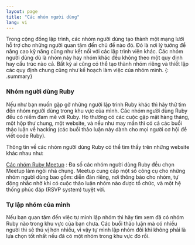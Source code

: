 ```yaml
---
layout: page
title: "Các nhóm người dùng"
lang: vi
---
```


Trong cộng đồng lập trình, các nhóm người dùng tạo thành một mạng lưới hỗ trợ
cho những người quan tâm đến chủ đề nào đó.  Đó là nơi lý tưởng để nâng cao kỹ
năng cũng như kết nối với các lập trình viên khác.  Các nhóm người dùng dù là
nhóm này hay nhóm khác đều không theo một quy định hay cấu trúc nào cả.  Bất
kỳ ai cũng có thể tạo thành nhóm riêng và thiết lập các quy định chung cũng
như kế hoạch làm việc của nhóm mình.
{: .summary}

### Nhóm người dùng Ruby

Nếu như bạn muốn gặp gỡ những người lập trình Ruby khác thì hãy thử  tìm đến
nhóm người dùng trong khu vực của mình.  Các nhóm người dùng Ruby đều có niềm
đam mê với Ruby.  Họ thường có các cuộc gặp mặt hàng tháng, một hộp thư chung,
một website, và nếu như may mắn thì có cả các buổi thảo luận về hacking (các
buổi thảo luận này dành cho mọi người cơ hội để viết code Ruby).

Thông tin về các nhóm người dùng Ruby có thể tìm thấy trên những website khác nhau như:

[Các nhóm Ruby Meetup][meetup]
: Đa số các nhóm người dùng Ruby đều chọn Meetup làm ngôi nhà chung.  Meetup
  cung cấp một số công cụ cho những nhóm người dùng bao gồm: diễn đàn riêng, nơi
  thông báo cho nhóm, tự động nhắc nhở khi có cuộc thảo luận nhóm nào được tổ
  chức, và một hệ thống phúc đáp (RSVP system) tuyệt vời.

### Tự lập nhóm của mình

Nếu bạn quan tâm đến việc tự mình lập nhóm thì hãy tìm xem đã có nhóm Ruby nào
trong khu vực của bạn chưa.  Các buổi thảo luận mà có nhiều người thì sẽ thú
vị hơn nhiều, vì vậy tự mình lập nhóm đôi khi không phải là lựa chọn tốt nhất
nếu đã có một nhóm trong khu vực đó rồi.



[meetup]: https://www.meetup.com/topics/ruby/
